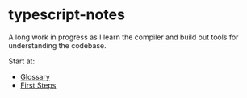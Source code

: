 # typescript-notes

A long work in progress as I learn the compiler and build out tools for understanding the codebase.

Start at:

- [Glossary](./GLOSSARY.md)
- [First Steps](./first_steps.md)
